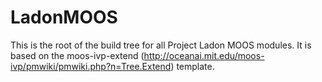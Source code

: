 # LadonMOOS
This is the root of the build tree for all Project Ladon MOOS modules. It is based on the moos-ivp-extend (http://oceanai.mit.edu/moos-ivp/pmwiki/pmwiki.php?n=Tree.Extend) template.
